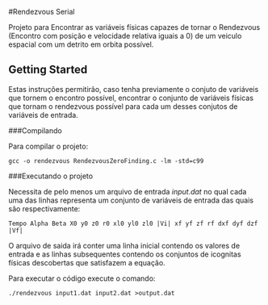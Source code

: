 #Rendezvous Serial

Projeto para Encontrar as variáveis físicas capazes de tornar o Rendezvous (Encontro com posição e velocidade relativa iguais a 0) de um veiculo espacial com um detrito em orbita possível.

## Getting Started

Estas instruções permitirão, caso tenha previamente o conjuto de variáveis que tornem o encontro possível, encontrar o conjunto de variáveis físicas que tornam o rendezvous possível para cada um desses conjutos de variáveis de entrada.

###Compilando

Para compilar o projeto:

```
gcc -o rendezvous RendezvousZeroFinding.c -lm -std=c99
```

###Executando o projeto

Necessita de pelo menos um arquivo de entrada *input.dat* no qual cada uma das linhas representa um conjunto de variáveis de entrada das quais são respectivamente:
```
Tempo Alpha Beta X0 y0 z0 r0 xl0 yl0 zl0 |Vi| xf yf zf rf dxf dyf dzf |Vf|
``` 

O arquivo de saida irá conter uma linha inicial contendo os valores de entrada e as linhas subsequentes contendo os conjuntos de icognitas físicas descobertas que satisfazem a equação.
 
Para executar o código execute o comando:
```
./rendezvous input1.dat input2.dat >output.dat

```
